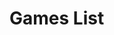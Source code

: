 <h1>Games List</h1>

<div id="GamesList">
</div>




<script>
$(document).ready(function(){
	var BGGIDList = "";
	var html = "";

	$.get(
		"{{ 'Games/GamesList.xml' | relative_url }}"
		,function(data){
			BGGIDList = $(data).find("Games Game").map(function(){
				return $(this).attr("id");
			})
			.get()
			.join();
		}
	)
	.done(function(){
		$.get(
			"{{ site.bggapi-thing }}" + BGGIDList
			,function(data){
				var item = $(data).find("items item");

				item.sort(function(a,b){
					return ($(a).find("name[type='primary']").attr("value") > $(b).find("name[type='primary']").attr("value")) ? 1 : 0;
				});

				item.each(function(i,v){
html += ""
+ "	<div>"
+ "		<a href='Game.html?bggid=" + $(v).attr("id") + "'>"
+ "			<span class='thumbnail'><img src='" + $(v).find("thumbnail").text() + "'></span>"
+ "			<span>" + $(v).find("name[type='primary']").attr("value") + "</span>"
+ "		</a>"
+ "	</div>";
				});
			}
		)
		.done(function(){
			$("#GamesList").html(html);
		});
	});
});
</script>
